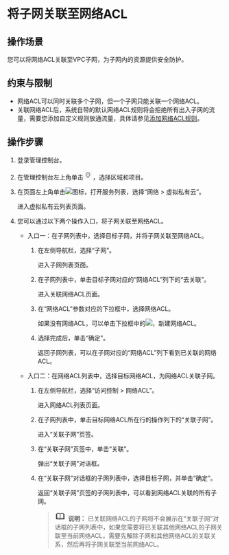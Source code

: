 # 将子网关联至网络ACL<a name="zh-cn_topic_0051746700"></a>

## 操作场景<a name="section2661009154525"></a>

您可以将网络ACL关联至VPC子网，为子网内的资源提供安全防护。

## 约束与限制<a name="section20971203516265"></a>

-   网络ACL可以同时关联多个子网，但一个子网只能关联一个网络ACL。
-   关联网络ACL后，系统自带的默认网络ACL规则将会拒绝所有出入子网的流量，需要您添加自定义规则放通流量，具体请参见[添加网络ACL规则](添加网络ACL规则.md)。

## 操作步骤<a name="section7787205625216"></a>

1.  登录管理控制台。

1.  在管理控制台左上角单击![](figures/icon-region.png)，选择区域和项目。
2.  在页面左上角单击![](figures/zh-cn_image_0000001748562613.png)图标，打开服务列表，选择“网络 \> 虚拟私有云”。

    进入虚拟私有云列表页面。

3.  您可以通过以下两个操作入口，将子网关联至网络ACL。
    -   入口一：在子网列表中，选择目标子网，并将子网关联至网络ACL。
        1.  在左侧导航栏，选择“子网”。

            进入子网列表页面。

        2.  在子网列表中，单击目标子网对应的“网络ACL”列下的“去关联”。

            进入关联网络ACL页面。

        3.  在“网络ACL”参数对应的下拉框中，选择网络ACL。

            如果没有网络ACL，可以单击下拉框中的![](figures/zh-cn_image_0000001748571705.png)，新建网络ACL。

        4.  选择完成后，单击“确定”。

            返回子网列表，可以在子网对应的“网络ACL”列下看到已关联的网络ACL。

    -   入口二：在网络ACL列表中，选择目标网络ACL，为网络ACL关联子网。
        1.  在左侧导航栏，选择“访问控制 \> 网络ACL”。

            进入网络ACL列表页面。

        2.  在子网列表中，单击目标网络ACL所在行的操作列下的“关联子网”。

            进入“关联子网”页签。

        3.  在“关联子网”页签中，单击“关联”。

            弹出“关联子网”对话框。

        4.  在“关联子网”对话框的子网列表中，选择目标子网，并单击“确定”。

            返回“关联子网”页签的子网列表中，可以看到网络ACL关联的所有子网。

            >![](public_sys-resources/icon-note.gif) **说明：** 
            >已关联网络ACL的子网将不会展示在“关联子网”对话框的子网列表中，如果您需要将已关联其他网络ACL的子网关联至当前网络ACL，需要先解除子网和其他网络ACL的关联关系，然后再将子网关联至当前网络ACL。

